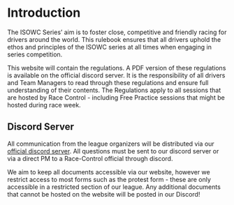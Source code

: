 # Introduction
The ISOWC Series’ aim is to foster close, competitive and friendly racing for drivers around the world. This rulebook ensures that all drivers uphold the ethos and principles of the ISOWC series at all times when engaging in series competition.

This website will contain the regulations. A PDF version of these regulations is available on the official discord server. It is the responsibility of all drivers and Team Managers to read through these regulations and ensure full understanding of their contents. The Regulations apply to all sessions that are hosted by Race Control - including Free Practice sessions that might be hosted during race week.


## Discord Server
All communication from the league organizers will be distributed via our [official discord server](https://discord.gg/jNASfBZAeB). All questions must be sent to our discord server or via a direct PM to a Race-Control official through discord.

We aim to keep all documents accessible via our website, however we restrict access to most forms such as the protest form - these are only accessible in a restricted section of our league. Any additional documents that cannot be hosted on the website will be posted in our Discord!

